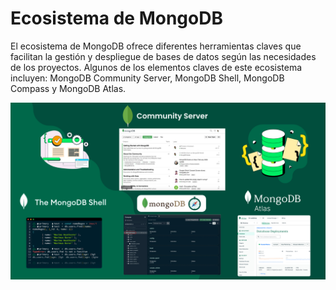# Ecosistema de MongoDB

El ecosistema de MongoDB ofrece diferentes herramientas claves que facilitan la gestión y despliegue de bases de datos según las necesidades de los proyectos. Algunos de los elementos claves de este ecosistema incluyen: MongoDB Community Server, MongoDB Shell, MongoDB Compass y MongoDB Atlas.

![Ecosistema Mongo](../../imgs/mongo.png)
